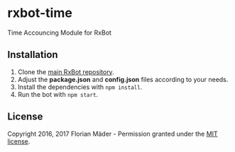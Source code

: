 # rxbot-time
Time Accouncing Module for RxBot

## Installation
1. Clone the [main RxBot repository](https://github.com/fkm/rxbot).
2. Adjust the **package.json** and **config.json** files according to your needs.
3. Install the dependencies with `npm install`.
4. Run the bot with `npm start`.

## License
Copyright 2016, 2017 Florian Mäder - Permission granted under the [MIT license](LICENSE).
